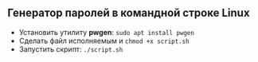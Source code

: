 ## Генератор паролей в командной строке Linux

- Установить утилиту **pwgen**:
` sudo apt install pwgen `
- Сделать файл исполняемым и
` chmod +x script.sh  `
-  Запустить скрипт:
` ./script.sh `

